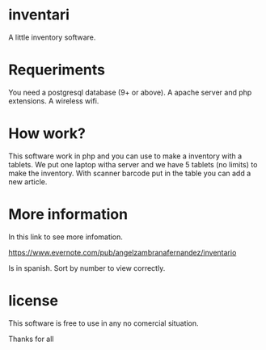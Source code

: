 # inventari
A little inventory software.

# Requeriments
You need a postgresql database (9+ or above).
A apache server and php extensions.
A wireless wifi.

# How work?
This software work in php and you can use to make a inventory with a tablets. 
We put one laptop witha server and we have 5 tablets (no limits) to make the inventory. 
With scanner barcode put in the table you can add a new article.


# More information
In this link to see more infomation.

https://www.evernote.com/pub/angelzambranafernandez/inventario

Is in spanish. 
Sort by number to view correctly.

# license
This software is free to use in any no comercial situation.

Thanks for all

